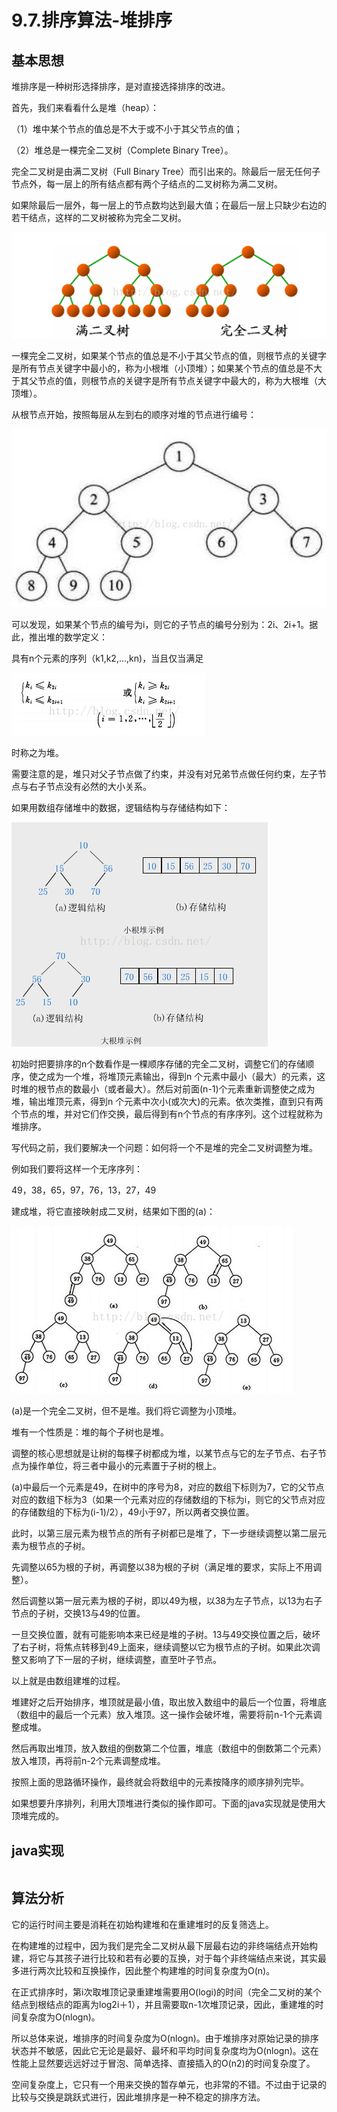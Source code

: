 # 9.7.排序算法-堆排序

## 基本思想

堆排序是一种树形选择排序，是对直接选择排序的改进。

首先，我们来看看什么是堆（heap）：

（1）堆中某个节点的值总是不大于或不小于其父节点的值；

（2）堆总是一棵完全二叉树（Complete Binary Tree）。

完全二叉树是由满二叉树（Full Binary Tree）而引出来的。除最后一层无任何子节点外，每一层上的所有结点都有两个子结点的二叉树称为满二叉树。

如果除最后一层外，每一层上的节点数均达到最大值；在最后一层上只缺少右边的若干结点，这样的二叉树被称为完全二叉树。

![在这里插入图片描述](./截图/9.7-1.png)

一棵完全二叉树，如果某个节点的值总是不小于其父节点的值，则根节点的关键字是所有节点关键字中最小的，称为小根堆（小顶堆）；如果某个节点的值总是不大于其父节点的值，则根节点的关键字是所有节点关键字中最大的，称为大根堆（大顶堆）。

从根节点开始，按照每层从左到右的顺序对堆的节点进行编号：

![在这里插入图片描述](./截图/9.7-2.png)

可以发现，如果某个节点的编号为i，则它的子节点的编号分别为：2i、2i+1。据此，推出堆的数学定义：

具有n个元素的序列（k1,k2,...,kn)，当且仅当满足

![在这里插入图片描述](./截图/9.7-3.png)

时称之为堆。

需要注意的是，堆只对父子节点做了约束，并没有对兄弟节点做任何约束，左子节点与右子节点没有必然的大小关系。

如果用数组存储堆中的数据，逻辑结构与存储结构如下：

![在这里插入图片描述](./截图/9.7-4.png)

初始时把要排序的n个数看作是一棵顺序存储的完全二叉树，调整它们的存储顺序，使之成为一个堆，将堆顶元素输出，得到n 个元素中最小（最大）的元素，这时堆的根节点的数最小（或者最大）。然后对前面(n-1)个元素重新调整使之成为堆，输出堆顶元素，得到n 个元素中次小(或次大)的元素。依次类推，直到只有两个节点的堆，并对它们作交换，最后得到有n个节点的有序序列。这个过程就称为堆排序。

写代码之前，我们要解决一个问题：如何将一个不是堆的完全二叉树调整为堆。

例如我们要将这样一个无序序列：

49，38，65，97，76，13，27，49

建成堆，将它直接映射成二叉树，结果如下图的(a)：

![在这里插入图片描述](./截图/9.7-5.png)

(a)是一个完全二叉树，但不是堆。我们将它调整为小顶堆。

堆有一个性质是：堆的每个子树也是堆。

调整的核心思想就是让树的每棵子树都成为堆，以某节点与它的左子节点、右子节点为操作单位，将三者中最小的元素置于子树的根上。

(a)中最后一个元素是49，在树中的序号为8，对应的数组下标则为7，它的父节点对应的数组下标为3（如果一个元素对应的存储数组的下标为i，则它的父节点对应的存储数组的下标为(i-1)/2），49小于97，所以两者交换位置。

此时，以第三层元素为根节点的所有子树都已是堆了，下一步继续调整以第二层元素为根节点的子树。

先调整以65为根的子树，再调整以38为根的子树（满足堆的要求，实际上不用调整）。

然后调整以第一层元素为根的子树，即以49为根，以38为左子节点，以13为右子节点的子树，交换13与49的位置。

一旦交换位置，就有可能影响本来已经是堆的子树。13与49交换位置之后，破坏了右子树，将焦点转移到49上面来，继续调整以它为根节点的子树。如果此次调整又影响了下一层的子树，继续调整，直至叶子节点。

以上就是由数组建堆的过程。

堆建好之后开始排序，堆顶就是最小值，取出放入数组中的最后一个位置，将堆底（数组中的最后一个元素）放入堆顶。这一操作会破坏堆，需要将前n-1个元素调整成堆。

然后再取出堆顶，放入数组的倒数第二个位置，堆底（数组中的倒数第二个元素）放入堆顶，再将前n-2个元素调整成堆。

按照上面的思路循环操作，最终就会将数组中的元素按降序的顺序排列完毕。

如果想要升序排列，利用大顶堆进行类似的操作即可。下面的java实现就是使用大顶堆完成的。

## java实现

```

```

## 算法分析

它的运行时间主要是消耗在初始构建堆和在重建堆时的反复筛选上。

在构建堆的过程中，因为我们是完全二叉树从最下层最右边的非终端结点开始构建，将它与其孩子进行比较和若有必要的互换，对于每个非终端结点来说，其实最多进行两次比较和互换操作，因此整个构建堆的时间复杂度为O(n)。

在正式排序时，第i次取堆顶记录重建堆需要用O(logi)的时间（完全二叉树的某个结点到根结点的距离为log2i＋1），并且需要取n-1次堆顶记录，因此，重建堆的时间复杂度为O(nlogn)。

所以总体来说，堆排序的时间复杂度为O(nlogn)。由于堆排序对原始记录的排序状态并不敏感，因此它无论是最好、最坏和平均时间复杂度均为O(nlogn)。这在性能上显然要远远好过于冒泡、简单选择、直接插入的O(n2)的时间复杂度了。

空间复杂度上，它只有一个用来交换的暂存单元，也非常的不错。不过由于记录的比较与交换是跳跃式进行，因此堆排序是一种不稳定的排序方法。
